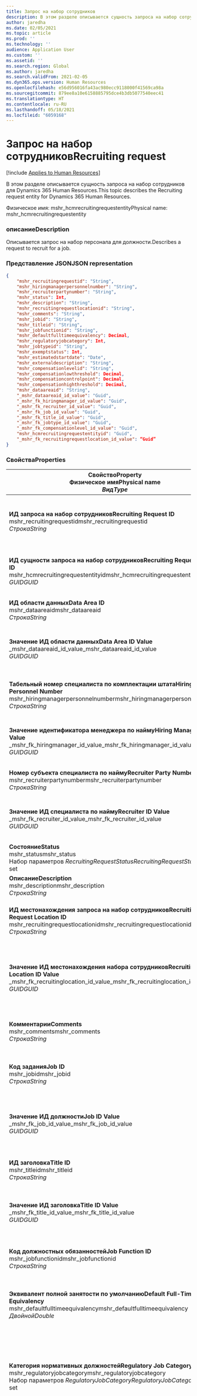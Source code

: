 ```yaml
---
title: Запрос на набор сотрудников
description: В этом разделе описывается сущность запроса на набор сотрудников для Dynamics 365 Human Resources.
author: jaredha
ms.date: 02/05/2021
ms.topic: article
ms.prod: ''
ms.technology: ''
audience: Application User
ms.custom: ''
ms.assetid: ''
ms.search.region: Global
ms.author: jaredha
ms.search.validFrom: 2021-02-05
ms.dyn365.ops.version: Human Resources
ms.openlocfilehash: e56d956016fa43ac980ecc9118000f41569ca98a
ms.sourcegitcommit: 879ee8a10e6158885795dce4b3db5077540eec41
ms.translationtype: HT
ms.contentlocale: ru-RU
ms.lasthandoff: 05/18/2021
ms.locfileid: "6059168"
---
```

# <a name="recruiting-request"></a><span data-ttu-id="fa1dc-103">Запрос на набор сотрудников</span><span class="sxs-lookup"><span data-stu-id="fa1dc-103">Recruiting request</span></span>

[!include [Applies to Human Resources](../includes/applies-to-hr.md)]

<span data-ttu-id="fa1dc-104">В этом разделе описывается сущность запроса на набор сотрудников для Dynamics 365 Human Resources.</span><span class="sxs-lookup"><span data-stu-id="fa1dc-104">This topic describes the Recruiting request entity for Dynamics 365 Human Resources.</span></span>

<span data-ttu-id="fa1dc-105">Физическое имя: mshr_hcmrecruitingrequestentity</span><span class="sxs-lookup"><span data-stu-id="fa1dc-105">Physical name: mshr_hcmrecruitingrequestentity</span></span>

### <a name="description"></a><span data-ttu-id="fa1dc-106">описание</span><span class="sxs-lookup"><span data-stu-id="fa1dc-106">Description</span></span>

<span data-ttu-id="fa1dc-107">Описывается запрос на набор персонала для должности.</span><span class="sxs-lookup"><span data-stu-id="fa1dc-107">Describes a request to recruit for a job.</span></span>

### <a name="json-representation"></a><span data-ttu-id="fa1dc-108">Представление JSON</span><span class="sxs-lookup"><span data-stu-id="fa1dc-108">JSON representation</span></span>

```json
{
    "mshr_recruitingrequestid": "String",
    "mshr_hiringmanagerpersonnelnumber": "String",
    "mshr_recruiterpartynumber": "String",
    "mshr_status": Int,
    "mshr_description": "String",
    "mshr_recruitingrequestlocationid": "String",
    "mshr_comments": "String",
    "mshr_jobid": "String",
    "mshr_titleid": "String",
    "mshr_jobfunctionid": "String",
    "mshr_defaultfulltimeequivalency": Decimal,
    "mshr_regulatoryjobcategory": Int,
    "mshr_jobtypeid": "String",
    "mshr_exemptstatus": Int,
    "mshr_estimatedstartdate": "Date",
    "mshr_externaldescription": "String",
    "mshr_compensationlevelid": "String",
    "mshr_compensationlowthreshold": Decimal,
    "mshr_compensationcontrolpoint": Decimal,
    "mshr_compensationhighthreshold": Decimal,
    "mshr_dataareaid": "String",
    "_mshr_dataareaid_id_value": "Guid",
    "_mshr_fk_hiringmanager_id_value": "Guid",
    "_mshr_fk_recruiter_id_value": "Guid",
    "_mshr_fk_job_id_value": "Guid",
    "_mshr_fk_title_id_value": "Guid",
    "_mshr_fk_jobtype_id_value": "Guid",
    "_mshr_fk_compensationlevel_id_value": "Guid",
    "mshr_hcmrecruitingrequestentityid": "Guid",
    "_mshr_fk_recruitingrequestlocation_id_value": “Guid”
}
```

### <a name="properties"></a><span data-ttu-id="fa1dc-109">Свойства</span><span class="sxs-lookup"><span data-stu-id="fa1dc-109">Properties</span></span>

| <span data-ttu-id="fa1dc-110">Свойство</span><span class="sxs-lookup"><span data-stu-id="fa1dc-110">Property</span></span><br><span data-ttu-id="fa1dc-111">**Физическое имя**</span><span class="sxs-lookup"><span data-stu-id="fa1dc-111">**Physical name**</span></span><br><span data-ttu-id="fa1dc-112">**_Вид_**</span><span class="sxs-lookup"><span data-stu-id="fa1dc-112">**_Type_**</span></span> | <span data-ttu-id="fa1dc-113">Использование</span><span class="sxs-lookup"><span data-stu-id="fa1dc-113">Use</span></span> | <span data-ttu-id="fa1dc-114">описание</span><span class="sxs-lookup"><span data-stu-id="fa1dc-114">Description</span></span> |
| --- | --- | --- |
| <span data-ttu-id="fa1dc-115">**ИД запроса на набор сотрудников**</span><span class="sxs-lookup"><span data-stu-id="fa1dc-115">**Recruiting Request ID**</span></span><br><span data-ttu-id="fa1dc-116">mshr_recruitingrequestid</span><span class="sxs-lookup"><span data-stu-id="fa1dc-116">mshr_recruitingrequestid</span></span><br><span data-ttu-id="fa1dc-117">*Строка*</span><span class="sxs-lookup"><span data-stu-id="fa1dc-117">*String*</span></span> | <span data-ttu-id="fa1dc-118">Только для чтения</span><span class="sxs-lookup"><span data-stu-id="fa1dc-118">Read-only</span></span><br><span data-ttu-id="fa1dc-119">Требуется</span><span class="sxs-lookup"><span data-stu-id="fa1dc-119">Required</span></span><br><span data-ttu-id="fa1dc-120">Создано системой</span><span class="sxs-lookup"><span data-stu-id="fa1dc-120">System-generated</span></span> | <span data-ttu-id="fa1dc-121">Понятный для пользователя уникальный идентификатор для запроса, который отображается в приложении HR.</span><span class="sxs-lookup"><span data-stu-id="fa1dc-121">A user-readable unique identifier for the request displayed in the HR application.</span></span> <span data-ttu-id="fa1dc-122">Номерная серия.</span><span class="sxs-lookup"><span data-stu-id="fa1dc-122">Number sequence.</span></span> |
| <span data-ttu-id="fa1dc-123">**ИД сущности запроса на набор сотрудников**</span><span class="sxs-lookup"><span data-stu-id="fa1dc-123">**Recruiting Request Entity ID**</span></span><br><span data-ttu-id="fa1dc-124">mshr_hcmrecruitingrequestentityid</span><span class="sxs-lookup"><span data-stu-id="fa1dc-124">mshr_hcmrecruitingrequestentityid</span></span><br><span data-ttu-id="fa1dc-125">*GUID*</span><span class="sxs-lookup"><span data-stu-id="fa1dc-125">*GUID*</span></span> | <span data-ttu-id="fa1dc-126">Только для чтения</span><span class="sxs-lookup"><span data-stu-id="fa1dc-126">Read-only</span></span><br><span data-ttu-id="fa1dc-127">Требуется</span><span class="sxs-lookup"><span data-stu-id="fa1dc-127">Required</span></span><br><span data-ttu-id="fa1dc-128">Создано системой</span><span class="sxs-lookup"><span data-stu-id="fa1dc-128">System-generated</span></span> | <span data-ttu-id="fa1dc-129">Создаваемое системой значение идентификатора GUID, чтобы однозначно определить запрос на набор сотрудников.</span><span class="sxs-lookup"><span data-stu-id="fa1dc-129">A system-generated GUID value to uniquely identify the recruiting request.</span></span> |
| <span data-ttu-id="fa1dc-130">**ИД области данных**</span><span class="sxs-lookup"><span data-stu-id="fa1dc-130">**Data Area ID**</span></span><br><span data-ttu-id="fa1dc-131">mshr_dataareaid</span><span class="sxs-lookup"><span data-stu-id="fa1dc-131">mshr_dataareaid</span></span><br><span data-ttu-id="fa1dc-132">*Строка*</span><span class="sxs-lookup"><span data-stu-id="fa1dc-132">*String*</span></span> | <span data-ttu-id="fa1dc-133">Чтение/запись</span><span class="sxs-lookup"><span data-stu-id="fa1dc-133">Read/write</span></span><br><span data-ttu-id="fa1dc-134">Необязательный</span><span class="sxs-lookup"><span data-stu-id="fa1dc-134">Optional</span></span><br> | <span data-ttu-id="fa1dc-135">Указывает юридическое лицо (компанию) для запроса на набор сотрудников.</span><span class="sxs-lookup"><span data-stu-id="fa1dc-135">Specifies the legal entity (company) for the recruiting request.</span></span> |
| <span data-ttu-id="fa1dc-136">**Значение ИД области данных**</span><span class="sxs-lookup"><span data-stu-id="fa1dc-136">**Data Area ID Value**</span></span><br><span data-ttu-id="fa1dc-137">_mshr_dataareaid_id_value</span><span class="sxs-lookup"><span data-stu-id="fa1dc-137">_mshr_dataareaid_id_value</span></span><br><span data-ttu-id="fa1dc-138">*GUID*</span><span class="sxs-lookup"><span data-stu-id="fa1dc-138">*GUID*</span></span><br> | <span data-ttu-id="fa1dc-139">Только для чтения</span><span class="sxs-lookup"><span data-stu-id="fa1dc-139">Read-only</span></span><br><span data-ttu-id="fa1dc-140">Необязательный</span><span class="sxs-lookup"><span data-stu-id="fa1dc-140">Optional</span></span><br><span data-ttu-id="fa1dc-141">Внешний ключ: cdm_companyid сущности cdm_company</span><span class="sxs-lookup"><span data-stu-id="fa1dc-141">Foreign key: cdm_companyid of cdm_company entity</span></span> | <span data-ttu-id="fa1dc-142">Созданное системой значение GUID, идентифицирующее юридическое лицо (компанию) для запроса на набор сотрудников.</span><span class="sxs-lookup"><span data-stu-id="fa1dc-142">System-generated GUID value identifying the legal entity (company) for the recruiting request.</span></span> |
| <span data-ttu-id="fa1dc-143">**Табельный номер специалиста по комплектации штата**</span><span class="sxs-lookup"><span data-stu-id="fa1dc-143">**Hiring Manager Personnel Number**</span></span><br><span data-ttu-id="fa1dc-144">mshr_hiringmanagerpersonnelnumber</span><span class="sxs-lookup"><span data-stu-id="fa1dc-144">mshr_hiringmanagerpersonnelnumber</span></span><br><span data-ttu-id="fa1dc-145">*Строка*</span><span class="sxs-lookup"><span data-stu-id="fa1dc-145">*String*</span></span> | <span data-ttu-id="fa1dc-146">Чтение/запись</span><span class="sxs-lookup"><span data-stu-id="fa1dc-146">Read/write</span></span><br><span data-ttu-id="fa1dc-147">Необязательный</span><span class="sxs-lookup"><span data-stu-id="fa1dc-147">Optional</span></span> | <span data-ttu-id="fa1dc-148">Табельный номер менеджера по найму на работу, связанного с этим запросом на набор сотрудников.</span><span class="sxs-lookup"><span data-stu-id="fa1dc-148">The personnel number of the hiring manager associated with this recruiting request.</span></span> |
| <span data-ttu-id="fa1dc-149">**Значение идентификатора менеджера по найму**</span><span class="sxs-lookup"><span data-stu-id="fa1dc-149">**Hiring Manager ID Value**</span></span><br><span data-ttu-id="fa1dc-150">_mshr_fk_hiringmanager_id_value</span><span class="sxs-lookup"><span data-stu-id="fa1dc-150">_mshr_fk_hiringmanager_id_value</span></span><br><span data-ttu-id="fa1dc-151">*GUID*</span><span class="sxs-lookup"><span data-stu-id="fa1dc-151">*GUID*</span></span> | <span data-ttu-id="fa1dc-152">Только для чтения</span><span class="sxs-lookup"><span data-stu-id="fa1dc-152">Read-only</span></span><br><span data-ttu-id="fa1dc-153">Необязательный</span><span class="sxs-lookup"><span data-stu-id="fa1dc-153">Optional</span></span><br><span data-ttu-id="fa1dc-154">Внешний ключ: mshr_hcmworkerbaseentityid сущности mshr_hcmworkerbaseentity</span><span class="sxs-lookup"><span data-stu-id="fa1dc-154">Foreign key: mshr_hcmworkerbaseentityid of mshr_hcmworkerbaseentity entity</span></span> | <span data-ttu-id="fa1dc-155">Созданное системой значение GUID для идентификации менеджера, связанного с запросом на набор сотрудников.</span><span class="sxs-lookup"><span data-stu-id="fa1dc-155">System-generated GUID value to identify the manager associated with the recruiting request.</span></span> |
| <span data-ttu-id="fa1dc-156">**Номер субъекта специалиста по найму**</span><span class="sxs-lookup"><span data-stu-id="fa1dc-156">**Recruiter Party Number**</span></span><br><span data-ttu-id="fa1dc-157">mshr_recruiterpartynumber</span><span class="sxs-lookup"><span data-stu-id="fa1dc-157">mshr_recruiterpartynumber</span></span><br><span data-ttu-id="fa1dc-158">*Строка*</span><span class="sxs-lookup"><span data-stu-id="fa1dc-158">*String*</span></span> | <span data-ttu-id="fa1dc-159">Чтение/запись</span><span class="sxs-lookup"><span data-stu-id="fa1dc-159">Read/write</span></span><br><span data-ttu-id="fa1dc-160">Необязательный</span><span class="sxs-lookup"><span data-stu-id="fa1dc-160">Optional</span></span> | <span data-ttu-id="fa1dc-161">Номер лица (субъекта), выбранного для данного запроса.</span><span class="sxs-lookup"><span data-stu-id="fa1dc-161">The person (party) number of the recruiter selected for the request.</span></span> |
| <span data-ttu-id="fa1dc-162">**Значение ИД специалиста по найму**</span><span class="sxs-lookup"><span data-stu-id="fa1dc-162">**Recruiter ID Value**</span></span><br><span data-ttu-id="fa1dc-163">_mshr_fk_recruiter_id_value</span><span class="sxs-lookup"><span data-stu-id="fa1dc-163">_mshr_fk_recruiter_id_value</span></span><br><span data-ttu-id="fa1dc-164">*GUID*</span><span class="sxs-lookup"><span data-stu-id="fa1dc-164">*GUID*</span></span> | <span data-ttu-id="fa1dc-165">Только для чтения</span><span class="sxs-lookup"><span data-stu-id="fa1dc-165">Read-only</span></span><br><span data-ttu-id="fa1dc-166">Необязательный</span><span class="sxs-lookup"><span data-stu-id="fa1dc-166">Optional</span></span><br><span data-ttu-id="fa1dc-167">Внешний ключ: mshr_dirpersonentityid сущности mshr_dirpersonentity</span><span class="sxs-lookup"><span data-stu-id="fa1dc-167">Foreign key: mshr_dirpersonentityid of mshr_dirpersonentity entity</span></span> | <span data-ttu-id="fa1dc-168">Созданное системой значение GUID для идентификации специалиста по найму, связанного с запросом на набор сотрудников.</span><span class="sxs-lookup"><span data-stu-id="fa1dc-168">System-generated GUID value to identify the recruiter associated with the recruiting request.</span></span> |
| <span data-ttu-id="fa1dc-169">**Состояние**</span><span class="sxs-lookup"><span data-stu-id="fa1dc-169">**Status**</span></span><br><span data-ttu-id="fa1dc-170">mshr_status</span><span class="sxs-lookup"><span data-stu-id="fa1dc-170">mshr_status</span></span><br><span data-ttu-id="fa1dc-171">Набор параметров *RecruitingRequestStatus*</span><span class="sxs-lookup"><span data-stu-id="fa1dc-171">*RecruitingRequestStatus* option set</span></span> | <span data-ttu-id="fa1dc-172">Чтение/запись</span><span class="sxs-lookup"><span data-stu-id="fa1dc-172">Read/write</span></span><br><span data-ttu-id="fa1dc-173">Требуется</span><span class="sxs-lookup"><span data-stu-id="fa1dc-173">Required</span></span><br> | <span data-ttu-id="fa1dc-174">Указывает статус запроса на набор сотрудников.</span><span class="sxs-lookup"><span data-stu-id="fa1dc-174">Indicates the status of the recruiting request.</span></span> |
| <span data-ttu-id="fa1dc-175">**Описание**</span><span class="sxs-lookup"><span data-stu-id="fa1dc-175">**Description**</span></span><br><span data-ttu-id="fa1dc-176">mshr_description</span><span class="sxs-lookup"><span data-stu-id="fa1dc-176">mshr_description</span></span><br><span data-ttu-id="fa1dc-177">*Строка*</span><span class="sxs-lookup"><span data-stu-id="fa1dc-177">*String*</span></span> | <span data-ttu-id="fa1dc-178">Чтение/запись</span><span class="sxs-lookup"><span data-stu-id="fa1dc-178">Read/write</span></span><br><span data-ttu-id="fa1dc-179">Требуется</span><span class="sxs-lookup"><span data-stu-id="fa1dc-179">Required</span></span> | <span data-ttu-id="fa1dc-180">Описывает запрос.</span><span class="sxs-lookup"><span data-stu-id="fa1dc-180">Describes the request.</span></span> |
| <span data-ttu-id="fa1dc-181">**ИД местонахождения запроса на набор сотрудников**</span><span class="sxs-lookup"><span data-stu-id="fa1dc-181">**Recruiting Request Location ID**</span></span><br><span data-ttu-id="fa1dc-182">mshr_recruitingrequestlocationid</span><span class="sxs-lookup"><span data-stu-id="fa1dc-182">mshr_recruitingrequestlocationid</span></span><br><span data-ttu-id="fa1dc-183">*Строка*</span><span class="sxs-lookup"><span data-stu-id="fa1dc-183">*String*</span></span> | <span data-ttu-id="fa1dc-184">Чтение/запись</span><span class="sxs-lookup"><span data-stu-id="fa1dc-184">Read/write</span></span><br><span data-ttu-id="fa1dc-185">Необязательный</span><span class="sxs-lookup"><span data-stu-id="fa1dc-185">Optional</span></span> | <span data-ttu-id="fa1dc-186">Понятный пользователю уникальный идентификатор местоположения должности, связанного с данным запросом.</span><span class="sxs-lookup"><span data-stu-id="fa1dc-186">The user-readable unique identifier of the job location associated with this request.</span></span> |
| <span data-ttu-id="fa1dc-187">**Значение ИД местонахождения набора сотрудников**</span><span class="sxs-lookup"><span data-stu-id="fa1dc-187">**Recruiting Location ID Value**</span></span><br><span data-ttu-id="fa1dc-188">_mshr_fk_recruitinglocation_id_value</span><span class="sxs-lookup"><span data-stu-id="fa1dc-188">_mshr_fk_recruitinglocation_id_value</span></span><br><span data-ttu-id="fa1dc-189">*GUID*</span><span class="sxs-lookup"><span data-stu-id="fa1dc-189">*GUID*</span></span> | <span data-ttu-id="fa1dc-190">Только для чтения</span><span class="sxs-lookup"><span data-stu-id="fa1dc-190">Read-only</span></span><br><span data-ttu-id="fa1dc-191">Необязательный</span><span class="sxs-lookup"><span data-stu-id="fa1dc-191">Optional</span></span><br><span data-ttu-id="fa1dc-192">Внешний ключ: mshr_hcmrecruitingrequestlocationentityid сущности mshr_hcmrecruitingrequestlocationentity</span><span class="sxs-lookup"><span data-stu-id="fa1dc-192">Foreign key: mshr_hcmrecruitingrequestlocationentityid of mshr_hcmrecruitingrequestlocationentity entity</span></span> | <span data-ttu-id="fa1dc-193">Созданное системой значение GUID для идентификации местоположения запроса набора сотрудников, выбранного для запроса.</span><span class="sxs-lookup"><span data-stu-id="fa1dc-193">System-generated GUID value to identify the recruiting request location selected for the request.</span></span> |
| <span data-ttu-id="fa1dc-194">**Комментарии**</span><span class="sxs-lookup"><span data-stu-id="fa1dc-194">**Comments**</span></span><br><span data-ttu-id="fa1dc-195">mshr_comments</span><span class="sxs-lookup"><span data-stu-id="fa1dc-195">mshr_comments</span></span><br><span data-ttu-id="fa1dc-196">*Строка*</span><span class="sxs-lookup"><span data-stu-id="fa1dc-196">*String*</span></span> | <span data-ttu-id="fa1dc-197">Чтение/запись</span><span class="sxs-lookup"><span data-stu-id="fa1dc-197">Read/write</span></span><br><span data-ttu-id="fa1dc-198">Необязательный</span><span class="sxs-lookup"><span data-stu-id="fa1dc-198">Optional</span></span> | <span data-ttu-id="fa1dc-199">Комментарии о запросе для использования менеджерами и специалистами по найму.</span><span class="sxs-lookup"><span data-stu-id="fa1dc-199">Comments about the request for use by hiring managers and recruiters.</span></span> |
| <span data-ttu-id="fa1dc-200">**Код задания**</span><span class="sxs-lookup"><span data-stu-id="fa1dc-200">**Job ID**</span></span><br><span data-ttu-id="fa1dc-201">mshr_jobid</span><span class="sxs-lookup"><span data-stu-id="fa1dc-201">mshr_jobid</span></span><br><span data-ttu-id="fa1dc-202">*Строка*</span><span class="sxs-lookup"><span data-stu-id="fa1dc-202">*String*</span></span> | <span data-ttu-id="fa1dc-203">Однократная запись</span><span class="sxs-lookup"><span data-stu-id="fa1dc-203">Write-once</span></span><br><span data-ttu-id="fa1dc-204">Требуется</span><span class="sxs-lookup"><span data-stu-id="fa1dc-204">Required</span></span> |   <span data-ttu-id="fa1dc-205">Понятный пользователю уникальный идентификатор должности, общих для всех позиций, связанных с данным запросом.</span><span class="sxs-lookup"><span data-stu-id="fa1dc-205">The user-readable unique identifier of the job shared by all Positions associated with this request.</span></span> |
| <span data-ttu-id="fa1dc-206">**Значение ИД должности**</span><span class="sxs-lookup"><span data-stu-id="fa1dc-206">**Job ID Value**</span></span><br><span data-ttu-id="fa1dc-207">_mshr_fk_job_id_value</span><span class="sxs-lookup"><span data-stu-id="fa1dc-207">_mshr_fk_job_id_value</span></span><br><span data-ttu-id="fa1dc-208">*GUID*</span><span class="sxs-lookup"><span data-stu-id="fa1dc-208">*GUID*</span></span> | <span data-ttu-id="fa1dc-209">Только для чтения</span><span class="sxs-lookup"><span data-stu-id="fa1dc-209">Read-only</span></span><br><span data-ttu-id="fa1dc-210">Требуется</span><span class="sxs-lookup"><span data-stu-id="fa1dc-210">Required</span></span><br><span data-ttu-id="fa1dc-211">Внешний ключ: mshr_hcmjobentityid сущности mshr_hcmjobentity</span><span class="sxs-lookup"><span data-stu-id="fa1dc-211">Foreign key: mshr_hcmjobentityid of mshr_hcmjobentity entity</span></span> | <span data-ttu-id="fa1dc-212">Созданный системой уникальный идентификатор должности, общих для всех позиций, связанных с запросом на набор сотрудников.</span><span class="sxs-lookup"><span data-stu-id="fa1dc-212">The system-generated unique identifier of the job shared by all Positions associated with the recruiting request.</span></span> |
| <span data-ttu-id="fa1dc-213">**ИД заголовка**</span><span class="sxs-lookup"><span data-stu-id="fa1dc-213">**Title ID**</span></span><br><span data-ttu-id="fa1dc-214">mshr_titleid</span><span class="sxs-lookup"><span data-stu-id="fa1dc-214">mshr_titleid</span></span><br><span data-ttu-id="fa1dc-215">*Строка*</span><span class="sxs-lookup"><span data-stu-id="fa1dc-215">*String*</span></span> | <span data-ttu-id="fa1dc-216">Только для чтения</span><span class="sxs-lookup"><span data-stu-id="fa1dc-216">Read-only</span></span><br><span data-ttu-id="fa1dc-217">Требуется</span><span class="sxs-lookup"><span data-stu-id="fa1dc-217">Required</span></span> | <span data-ttu-id="fa1dc-218">Понятный пользователю уникальный идентификатор названия должности, связанной с данным запросом.</span><span class="sxs-lookup"><span data-stu-id="fa1dc-218">The user-readable unique identifier of the job title associated with this request.</span></span> |
| <span data-ttu-id="fa1dc-219">**Значение ИД заголовка**</span><span class="sxs-lookup"><span data-stu-id="fa1dc-219">**Title ID Value**</span></span><br><span data-ttu-id="fa1dc-220">_mshr_fk_title_id_value</span><span class="sxs-lookup"><span data-stu-id="fa1dc-220">_mshr_fk_title_id_value</span></span><br><span data-ttu-id="fa1dc-221">*GUID*</span><span class="sxs-lookup"><span data-stu-id="fa1dc-221">*GUID*</span></span> | <span data-ttu-id="fa1dc-222">Только для чтения</span><span class="sxs-lookup"><span data-stu-id="fa1dc-222">Read-only</span></span><br><span data-ttu-id="fa1dc-223">Требуется</span><span class="sxs-lookup"><span data-stu-id="fa1dc-223">Required</span></span><br><span data-ttu-id="fa1dc-224">Внешний ключ: mshr_hcmtitleid сущности mshr_hcmtitleentity entity</span><span class="sxs-lookup"><span data-stu-id="fa1dc-224">Foreign key: mshr_hcmtitleid of mshr_hcmtitleentity entity</span></span> | <span data-ttu-id="fa1dc-225">Созданный системой уникальный идентификатор названия должности, выбранной для запроса на набор сотрудников.</span><span class="sxs-lookup"><span data-stu-id="fa1dc-225">The system-generated unique identifier of the title of the job selected for the recruiting request.</span></span> |
| <span data-ttu-id="fa1dc-226">**Код должностных обязанностей**</span><span class="sxs-lookup"><span data-stu-id="fa1dc-226">**Job Function ID**</span></span><br><span data-ttu-id="fa1dc-227">mshr_jobfunctionid</span><span class="sxs-lookup"><span data-stu-id="fa1dc-227">mshr_jobfunctionid</span></span><br><span data-ttu-id="fa1dc-228">*Строка*</span><span class="sxs-lookup"><span data-stu-id="fa1dc-228">*String*</span></span> | <span data-ttu-id="fa1dc-229">Только для чтения</span><span class="sxs-lookup"><span data-stu-id="fa1dc-229">Read-only</span></span><br><span data-ttu-id="fa1dc-230">Требуется</span><span class="sxs-lookup"><span data-stu-id="fa1dc-230">Required</span></span><br><span data-ttu-id="fa1dc-231">Внешний ключ: mshr_jobfunctionid сущности mshr_hcmjobfunctionentity</span><span class="sxs-lookup"><span data-stu-id="fa1dc-231">Foreign key: mshr_jobfunctionid of mshr_hcmjobfunctionentity entity</span></span> | <span data-ttu-id="fa1dc-232">Понятный пользователю уникальный идентификатор должностных обязанностей, связанных с данным запросом.</span><span class="sxs-lookup"><span data-stu-id="fa1dc-232">The user-readable unique identifier of the job function associated with this request.</span></span> |
| <span data-ttu-id="fa1dc-233">**Эквивалент полной занятости по умолчанию**</span><span class="sxs-lookup"><span data-stu-id="fa1dc-233">**Default Full-Time Equivalency**</span></span><br><span data-ttu-id="fa1dc-234">mshr_defaultfulltimeequivalency</span><span class="sxs-lookup"><span data-stu-id="fa1dc-234">mshr_defaultfulltimeequivalency</span></span><br><span data-ttu-id="fa1dc-235">*Двойной*</span><span class="sxs-lookup"><span data-stu-id="fa1dc-235">*Double*</span></span> | <span data-ttu-id="fa1dc-236">Только для чтения</span><span class="sxs-lookup"><span data-stu-id="fa1dc-236">Read-only</span></span><br><span data-ttu-id="fa1dc-237">Требуется</span><span class="sxs-lookup"><span data-stu-id="fa1dc-237">Required</span></span> | <span data-ttu-id="fa1dc-238">Эквивалент полной занятости для должности, где 1,0 представляет работника с полной занятостью.</span><span class="sxs-lookup"><span data-stu-id="fa1dc-238">The full-time equivalent value for the job, where 1.0 represents a full-time worker.</span></span> |
| <span data-ttu-id="fa1dc-239">**Категория нормативных должностей**</span><span class="sxs-lookup"><span data-stu-id="fa1dc-239">**Regulatory Job Category**</span></span><br><span data-ttu-id="fa1dc-240">mshr_regulatoryjobcategory</span><span class="sxs-lookup"><span data-stu-id="fa1dc-240">mshr_regulatoryjobcategory</span></span><br><span data-ttu-id="fa1dc-241">Набор параметров *RegulatoryJobCategory*</span><span class="sxs-lookup"><span data-stu-id="fa1dc-241">*RegulatoryJobCategory* option set</span></span> | <span data-ttu-id="fa1dc-242">Только для чтения</span><span class="sxs-lookup"><span data-stu-id="fa1dc-242">Read-only</span></span><br><span data-ttu-id="fa1dc-243">Необязательный</span><span class="sxs-lookup"><span data-stu-id="fa1dc-243">Optional</span></span> | <span data-ttu-id="fa1dc-244">Категория должности EEO для должностных обязанностей, выбранных для должности.</span><span class="sxs-lookup"><span data-stu-id="fa1dc-244">The EEO job category of the job function selected for the job.</span></span> <span data-ttu-id="fa1dc-245">Допустимые значения, включенные в набор параметров HcmRegulatoryJobCatetory (mshr_hcmregulatoryjobcategory).</span><span class="sxs-lookup"><span data-stu-id="fa1dc-245">Valid values included in the HcmRegulatoryJobCatetory (mshr_hcmregulatoryjobcategory) option set.</span></span> |
| <span data-ttu-id="fa1dc-246">**ИД типа вакансии**</span><span class="sxs-lookup"><span data-stu-id="fa1dc-246">**Job Type ID**</span></span><br><span data-ttu-id="fa1dc-247">mshr_jobtypeid</span><span class="sxs-lookup"><span data-stu-id="fa1dc-247">mshr_jobtypeid</span></span><br><span data-ttu-id="fa1dc-248">*Строка*</span><span class="sxs-lookup"><span data-stu-id="fa1dc-248">*String*</span></span> | <span data-ttu-id="fa1dc-249">Только для чтения</span><span class="sxs-lookup"><span data-stu-id="fa1dc-249">Read-only</span></span><br><span data-ttu-id="fa1dc-250">Необязательный</span><span class="sxs-lookup"><span data-stu-id="fa1dc-250">Optional</span></span> | <span data-ttu-id="fa1dc-251">Тип вакансии, связанный с должностью.</span><span class="sxs-lookup"><span data-stu-id="fa1dc-251">The type of the job associated with the position.</span></span> <span data-ttu-id="fa1dc-252">Типы вакансий представляют собой определяемые пользователем значения, доступные в сущности mshr_hcmjobtypeentity.</span><span class="sxs-lookup"><span data-stu-id="fa1dc-252">The job types are user-defined values, available in the mshr_hcmjobtypeentity entity.</span></span> |
| <span data-ttu-id="fa1dc-253">**Значение ИД вакансии**</span><span class="sxs-lookup"><span data-stu-id="fa1dc-253">**Job Type ID Value**</span></span><br><span data-ttu-id="fa1dc-254">_mshr_fk_jobtype_id_value</span><span class="sxs-lookup"><span data-stu-id="fa1dc-254">_mshr_fk_jobtype_id_value</span></span><br><span data-ttu-id="fa1dc-255">*GUID*</span><span class="sxs-lookup"><span data-stu-id="fa1dc-255">*GUID*</span></span> | <span data-ttu-id="fa1dc-256">Только для чтения</span><span class="sxs-lookup"><span data-stu-id="fa1dc-256">Read-only</span></span><br><span data-ttu-id="fa1dc-257">Необязательный</span><span class="sxs-lookup"><span data-stu-id="fa1dc-257">Optional</span></span><br><span data-ttu-id="fa1dc-258">Внешний ключ: mshr_hcmjobtypeentityid сущности mshr_hcmjobtypenentity</span><span class="sxs-lookup"><span data-stu-id="fa1dc-258">Foreign key: mshr_hcmjobtypeentityid of mshr_hcmjobtypenentity entity</span></span> | <span data-ttu-id="fa1dc-259">Созданный системой уникальный идентификатор типа вакансии, связанного с вакансией для запроса на набор сотрудников.</span><span class="sxs-lookup"><span data-stu-id="fa1dc-259">The system-generated unique identifier of the job type associated with the job for the recruiting request.</span></span> |
| <span data-ttu-id="fa1dc-260">**Статус "Освобожденный"**</span><span class="sxs-lookup"><span data-stu-id="fa1dc-260">**Exempt Status**</span></span><br><span data-ttu-id="fa1dc-261">mshr_exemptstatus</span><span class="sxs-lookup"><span data-stu-id="fa1dc-261">mshr_exemptstatus</span></span><br><span data-ttu-id="fa1dc-262">Набор параметров *JobExemptStatus*</span><span class="sxs-lookup"><span data-stu-id="fa1dc-262">*JobExemptStatus* option set</span></span> | <span data-ttu-id="fa1dc-263">Только для чтения</span><span class="sxs-lookup"><span data-stu-id="fa1dc-263">Read-only</span></span><br><span data-ttu-id="fa1dc-264">Необязательный</span><span class="sxs-lookup"><span data-stu-id="fa1dc-264">Optional</span></span> | <span data-ttu-id="fa1dc-265">Статус исключения FLSA на основе типа вакансии.</span><span class="sxs-lookup"><span data-stu-id="fa1dc-265">The FLSA exempt status based on the job type.</span></span> |
| <span data-ttu-id="fa1dc-266">**Ожидаемая дата начала**</span><span class="sxs-lookup"><span data-stu-id="fa1dc-266">**Estimated Start Date**</span></span><br><span data-ttu-id="fa1dc-267">mshr_estimatedstartdate</span><span class="sxs-lookup"><span data-stu-id="fa1dc-267">mshr_estimatedstartdate</span></span><br><span data-ttu-id="fa1dc-268">*Дата*</span><span class="sxs-lookup"><span data-stu-id="fa1dc-268">*Date*</span></span> | <span data-ttu-id="fa1dc-269">Чтение/запись</span><span class="sxs-lookup"><span data-stu-id="fa1dc-269">Read/write</span></span><br><span data-ttu-id="fa1dc-270">Требуется</span><span class="sxs-lookup"><span data-stu-id="fa1dc-270">Required</span></span> | <span data-ttu-id="fa1dc-271">Предполагаемая дата начала, с которой кандидат может приступить к работе.</span><span class="sxs-lookup"><span data-stu-id="fa1dc-271">The estimated date a candidate would start work.</span></span> |
| <span data-ttu-id="fa1dc-272">**Внешнее описание**</span><span class="sxs-lookup"><span data-stu-id="fa1dc-272">**External Description**</span></span><br><span data-ttu-id="fa1dc-273">mshr_externaldescription</span><span class="sxs-lookup"><span data-stu-id="fa1dc-273">mshr_externaldescription</span></span><br><span data-ttu-id="fa1dc-274">*Строка*</span><span class="sxs-lookup"><span data-stu-id="fa1dc-274">*String*</span></span> | <span data-ttu-id="fa1dc-275">Чтение/запись</span><span class="sxs-lookup"><span data-stu-id="fa1dc-275">Read/write</span></span><br><span data-ttu-id="fa1dc-276">Необязательный</span><span class="sxs-lookup"><span data-stu-id="fa1dc-276">Optional</span></span> | <span data-ttu-id="fa1dc-277">Предназначенное для кандидата описание вакансии/должности.</span><span class="sxs-lookup"><span data-stu-id="fa1dc-277">A candidate-facing description of the job/position.</span></span> | 
| <span data-ttu-id="fa1dc-278">**Нижний порог компенсации**</span><span class="sxs-lookup"><span data-stu-id="fa1dc-278">**Compensation Low Threshold**</span></span><br><span data-ttu-id="fa1dc-279">mshr_compensationlowthreshold</span><span class="sxs-lookup"><span data-stu-id="fa1dc-279">mshr_compensationlowthreshold</span></span><br><span data-ttu-id="fa1dc-280">*Двойной*</span><span class="sxs-lookup"><span data-stu-id="fa1dc-280">*Double*</span></span> | <span data-ttu-id="fa1dc-281">Чтение/запись</span><span class="sxs-lookup"><span data-stu-id="fa1dc-281">Read/write</span></span><br><span data-ttu-id="fa1dc-282">Необязательный</span><span class="sxs-lookup"><span data-stu-id="fa1dc-282">Optional</span></span> | <span data-ttu-id="fa1dc-283">Нижняя граница для уровня компенсации.</span><span class="sxs-lookup"><span data-stu-id="fa1dc-283">Lower bound for the compensation level.</span></span> |
| <span data-ttu-id="fa1dc-284">**Контрольная точка компенсации**</span><span class="sxs-lookup"><span data-stu-id="fa1dc-284">**Compensation Control Point**</span></span><br><span data-ttu-id="fa1dc-285">mshr_compensationcontrolpoint</span><span class="sxs-lookup"><span data-stu-id="fa1dc-285">mshr_compensationcontrolpoint</span></span><br><span data-ttu-id="fa1dc-286">*Двойной*</span><span class="sxs-lookup"><span data-stu-id="fa1dc-286">*Double*</span></span> | <span data-ttu-id="fa1dc-287">Чтение/запись</span><span class="sxs-lookup"><span data-stu-id="fa1dc-287">Read/write</span></span><br><span data-ttu-id="fa1dc-288">Необязательный</span><span class="sxs-lookup"><span data-stu-id="fa1dc-288">Optional</span></span> | <span data-ttu-id="fa1dc-289">Контрольная точка для уровня компенсации.</span><span class="sxs-lookup"><span data-stu-id="fa1dc-289">Control point for the compensation level.</span></span> |
| <span data-ttu-id="fa1dc-290">**Верхний порог компенсации**</span><span class="sxs-lookup"><span data-stu-id="fa1dc-290">**Compensation High Threshold**</span></span><br><span data-ttu-id="fa1dc-291">mshr_compensationhighthreshold</span><span class="sxs-lookup"><span data-stu-id="fa1dc-291">mshr_compensationhighthreshold</span></span><br><span data-ttu-id="fa1dc-292">*Двойной*</span><span class="sxs-lookup"><span data-stu-id="fa1dc-292">*Double*</span></span> | <span data-ttu-id="fa1dc-293">Чтение/запись</span><span class="sxs-lookup"><span data-stu-id="fa1dc-293">Read/write</span></span><br><span data-ttu-id="fa1dc-294">Необязательный</span><span class="sxs-lookup"><span data-stu-id="fa1dc-294">Optional</span></span> | <span data-ttu-id="fa1dc-295">Верхняя граница для уровня компенсации.</span><span class="sxs-lookup"><span data-stu-id="fa1dc-295">Upper bound for the compensation level.</span></span> |
| <span data-ttu-id="fa1dc-296">**Уровень компенсации**</span><span class="sxs-lookup"><span data-stu-id="fa1dc-296">**Compensation Level**</span></span><br><span data-ttu-id="fa1dc-297">mshr_compensationlevelid</span><span class="sxs-lookup"><span data-stu-id="fa1dc-297">mshr_compensationlevelid</span></span><br><span data-ttu-id="fa1dc-298">*Строка*</span><span class="sxs-lookup"><span data-stu-id="fa1dc-298">*String*</span></span> | <span data-ttu-id="fa1dc-299">Чтение/запись</span><span class="sxs-lookup"><span data-stu-id="fa1dc-299">Read/write</span></span><br><span data-ttu-id="fa1dc-300">Необязательный</span><span class="sxs-lookup"><span data-stu-id="fa1dc-300">Optional</span></span> | <span data-ttu-id="fa1dc-301">Уровень компенсации для должности.</span><span class="sxs-lookup"><span data-stu-id="fa1dc-301">The compensation level of the job.</span></span> <span data-ttu-id="fa1dc-302">Должность может быть настроена с несколькими уровнями компенсации.</span><span class="sxs-lookup"><span data-stu-id="fa1dc-302">A job can be set up with multiple compensation levels.</span></span> <span data-ttu-id="fa1dc-303">Этот атрибут указывает выбранный уровень компенсации должности для данного запроса.</span><span class="sxs-lookup"><span data-stu-id="fa1dc-303">This attribute indicates the selected job compensation level for this request.</span></span> |
| <span data-ttu-id="fa1dc-304">**Код компенсации для должности**</span><span class="sxs-lookup"><span data-stu-id="fa1dc-304">**Job Compensation ID**</span></span><br><span data-ttu-id="fa1dc-305">_mshr_fk_jobcompensation_id_value</span><span class="sxs-lookup"><span data-stu-id="fa1dc-305">_mshr_fk_jobcompensation_id_value</span></span><br><span data-ttu-id="fa1dc-306">*GUID*</span><span class="sxs-lookup"><span data-stu-id="fa1dc-306">*GUID*</span></span> | <span data-ttu-id="fa1dc-307">Только для чтения</span><span class="sxs-lookup"><span data-stu-id="fa1dc-307">Read-only</span></span><br><span data-ttu-id="fa1dc-308">Необязательный</span><span class="sxs-lookup"><span data-stu-id="fa1dc-308">Optional</span></span><br><span data-ttu-id="fa1dc-309">Внешний ключ: mshr_hcmjobcompensationentityid сущности mshr_hcmjobcompensationentity</span><span class="sxs-lookup"><span data-stu-id="fa1dc-309">Foreign key: mshr_hcmjobcompensationentityid of mshr_hcmjobcompensationentity entity</span></span> | <span data-ttu-id="fa1dc-310">Созданный системой уникальный идентификатор для уровня компенсации, связанного с вакансией для запроса на набор сотрудников.</span><span class="sxs-lookup"><span data-stu-id="fa1dc-310">System-generated unique identifier for the compensation level associated with the Job of the recruiting request.</span></span> |

## <a name="see-also"></a><span data-ttu-id="fa1dc-311">См. также</span><span class="sxs-lookup"><span data-stu-id="fa1dc-311">See also</span></span>

[<span data-ttu-id="fa1dc-312">Введение в интерфейс API интеграции системы отслеживания кандидатов</span><span class="sxs-lookup"><span data-stu-id="fa1dc-312">Applicant Tracking System integration API introduction</span></span>](hr-admin-integration-ats-api-introduction.md)<br>
[<span data-ttu-id="fa1dc-313">Пример запроса для запроса на набор персонала</span><span class="sxs-lookup"><span data-stu-id="fa1dc-313">Example query for Recruiting request</span></span>](hr-admin-integration-ats-api-recruiting-request-example-query.md)


[!INCLUDE[footer-include](../includes/footer-banner.md)]
